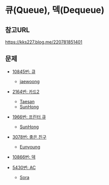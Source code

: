 큐(Queue), 덱(Dequeue)
=======

참고URL
-------
https://kks227.blog.me/220781851401 
  

문제
----
 * [10845번: 큐](https://www.acmicpc.net/problem/10845)
     * [jaewoong](https://github.com/SangBeo/algoStudy/blob/master/Queue/jaewoong/10845.md)
 
 * [2164번: 카드2](https://www.acmicpc.net/problem/2164)
      * [Taesan](https://github.com/SangBeo/algoStudy/blob/master/Queue/Taesan/2164.md)
      * [SunHong](https://github.com/SangBeo/algoStudy/blob/master/Queue/SunHong/2165.md)
 
 * [1966번: 프린터 큐](https://www.acmicpc.net/problem/1966)
      * [SunHong](https://github.com/SangBeo/algoStudy/blob/master/Queue/SunHong/10845.md)
 * [3078번: 좋은 친구](https://www.acmicpc.net/problem/3078)
      * [Eunyoung](https://github.com/SangBeo/algoStudy/blob/master/Queue/Eunyoung/3078.md)
 
 * [10866번: 덱](https://www.acmicpc.net/problem/10866)
 
 * [5430번: AC](https://www.acmicpc.net/problem/5430)
      * [Sora](https://github.com/SangBeo/algoStudy/blob/master/Queue/Sora/5430.md)
    
 
 
